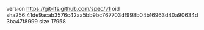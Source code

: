 version https://git-lfs.github.com/spec/v1
oid sha256:41de9acab3576c42aa5bb9bc767703df998b04b16963d40a90634d3ba47f8999
size 17958
